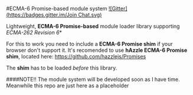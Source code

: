 #ECMA-6 Promise-based module system
[![Gitter](https://badges.gitter.im/Join Chat.svg)](https://gitter.im/hazzlejs/PromiseModules?utm_source=badge&utm_medium=badge&utm_campaign=pr-badge&utm_content=badge)

Lightweight, **ECMA-6 Promise-based** module loader library supporting *ECMA-262 Revision 6**
 
For this to work you need to include a **ECMA-6 Promise shim** if your browser don't support it. It's recomended to use **hAzzle ECMA-6 Promise shim**, located here: https://github.com/hazzlejs/Promises
 
The **shim** has to be loaded *before* this library.

####NOTE!! The module system will be developed soon as I have time. Meanwhile this repo are just here as a placeholder 

